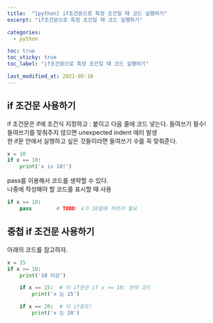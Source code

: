 ```yaml
---
title:  "[python] if조건문으로 특정 조건일 때 코드 실행하기"
excerpt: "if조건문으로 특정 조건일 때 코드 실행하기"

categories:
  - python

toc: true
toc_sticky: true
toc_label: "if조건문으로 특정 조건일 때 코드 실행하기"

last_modified_at: 2021-05-16
---
```


## if 조건문 사용하기

if 조건문은 if에 조건식 지정하고 : 붙이고 다음 줄에 코드 넣는다. 들여쓰기 필수!<br>
들여쓰기를 맞춰주지 않으면 unexpected indent 에러 발생<br>
한 if문 안에서 실행하고 싶은 것들이라면 들여쓰기 수를 꼭 맞춰준다.
```python
x = 10
if x == 10:
    print('x is 10!')
```

pass를 이용해서 코드를 생략할 수 있다.<br>
나중에 작성해야 할 코드를 표시할 때 사용
```python
if x == 10:
    pass        # TODO: x가 10일때 처리가 필요

```

## 중첩 if 조건문 사용하기

아래의 코드를 참고하자.
```python
x = 15
if x >= 10:
    print('10 이상')

    if x == 15:  # 이 if문은 if x >= 10: 안의 코드
        print('x 는 15')

    if x == 20:  # 이 if문도!
        print('x 는 20')
```
